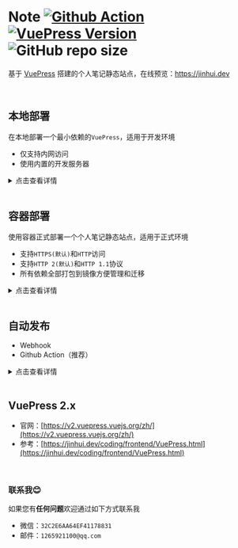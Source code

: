 # Note [![Github Action](https://github.com/vvfock3r/note/workflows/build/badge.svg)](https://github.com/vvfock3r/note/blob/main/.github/workflows/main.yml) [![VuePress Version](https://img.shields.io/badge/vuepress-2.0.0--beta.46-blue)](https://v2.vuepress.vuejs.org/zh/) ![GitHub repo size](https://img.shields.io/github/repo-size/vvfock3r/note)

基于 [VuePress](https://v2.vuepress.vuejs.org/zh/) 搭建的个人笔记静态站点，在线预览：https://jinhui.dev

<br />

## 本地部署

在本地部署一个最小依赖的`VuePress`，适用于开发环境

* 仅支持内网访问
* 使用内置的开发服务器

<details>
    <summary>点击查看详情</summary>
    <p>

```bash
# (1) 下载源码
# [root@localhost ~]# git clone --depth 1 git@github.com:vvfock3r/note.git
[root@localhost ~]# git clone --depth 1 https://github.com/vvfock3r/note.git
[root@localhost ~]# cd note

# (2) 安装依赖
[root@localhost note]# yarn
yarn install v1.22.17
[1/4] Resolving packages...
[2/4] Fetching packages...
[3/4] Linking dependencies...
warning "vuepress>vuepress-vite@2.0.0-beta.46" has unmet peer dependency "@vuepress/client@^2.0.0-beta.42"
warning "vuepress>vuepress-vite@2.0.0-beta.46" has unmet peer dependency "vue@^3.2.35"
[4/4] Building fresh packages...
Done in 2.05s.

# (3) 启动服务
[root@localhost note]# yarn docs:dev
yarn run v1.22.17
$ vuepress dev docs
info Initializing VuePress and preparing data...

  vite v2.9.9 dev server running at:

  > Local:    http://localhost:8080/
  > Network:  http://10.0.8.4:8080/
  > Network:  http://172.17.0.1:8080/
8:20:02 PM [vite] ✨ optimized dependencies changed. reloading
```

</p>
</details>

<br />

## 容器部署

使用容器正式部署一个个人笔记静态站点，适用于正式环境

* 支持`HTTPS(默认)`和`HTTP`访问
* 支持`HTTP 2(默认)`和`HTTP 1.1`协议
* 所有依赖全部打包到镜像方便管理和迁移

<details>
    <summary>点击查看详情</summary>
    <p>

```bash
# (1)下载源码
# [root@localhost ~]# git clone --depth 1 git@github.com:vvfock3r/note.git
[root@localhost ~]# git clone --depth 1 https://github.com/vvfock3r/note.git
[root@localhost ~]# cd note

# (2) 构建镜像并启动容器
[root@localhost note]# docker image build -t nginx:webserver --memory 2g .

# (3) 启动容器
[root@localhost note]# docker container run \
--name jinhui.dev \
-p80:80 -p443:443 \
--restart always \
--memory 1g \
-d \
nginx:webserver

# (4) 域名解析
#     1、公网解析需要修改 jinhui.dev和www.jinhui.dev A记录
#     2、本地解析可以使用/etc/hosts
[root@localhost note]# grep -E "[[:blank:]]jinhui.dev$" /etc/hosts \
|| sed -i '$a 127.0.0.1 jinhui.dev' /etc/hosts

[root@localhost note]# cat /etc/hosts
127.0.0.1 jinhui.dev
```

</p>
</details>

<br />

## 自动发布

* Webhook
* Github Action（推荐）

<details>
    <summary>点击查看详情</summary>
    <p>

**（1）自动发布方式对比**

| 发布方式      | 说明                                                         | 优势                                 | 劣势                                                         |
| ------------- | ------------------------------------------------------------ | ------------------------------------ | ------------------------------------------------------------ |
| Webhook       | （1）首先启动一个公网可访问的Web Server<br />（2）当有代码提交时，Github会给Web Server发送POST请求<br />（3）Server接到请求后执行发布所需要的一系列流程 | 简单                                 | 服务器需要额外开放一个端口；<br />打包等操作会占用服务器资源 |
| Github Action | 我们只需要编写一个YAML文件在Github所提供的云环境内进行各种操作完成发布 | 无额外端口开放；<br />不占用系统资源 | YAML编写略复杂；<br />通常需要开放SSH端口给云环境            |

**（2）Webhook**

**服务端配置**

```bash
# (1)下载源码到/root/下
# [root@localhost ~]# git clone --depth 1 git@github.com:vvfock3r/note.git
[root@localhost ~]# git clone --depth 1 https://github.com/vvfock3r/note.git

# 拷贝 note/scripts/github_webhook_server.py
[root@localhost ~]# cp -raf note/scripts/webhook.py .

# 修改Github_Secret，保持与Web界面配置的一样
[root@localhost ~]# vim webhook.py.py
...
Github_Secret = "1YbutGiyBDV6hlix"  # 根据实际情况修改
...

# 启动Server
[root@localhost ~]# tmux new -s webhook
[root@localhost ~]# python3 webhook.py 
 * Serving Flask app 'webhook' (lazy loading)
 * Environment: production
   WARNING: This is a development server. Do not use it in a production deployment.
   Use a production WSGI server instead.
 * Debug mode: off
 * Running on all addresses.
   WARNING: This is a development server. Do not use it in a production deployment.
 * Running on http://10.0.8.4:12345/ (Press CTRL+C to quit)
```

**Github Web配置**

![image-20220623124356891](https://tuchuang-1257805459.cos.accelerate.myqcloud.com//image-20220623124356891.png)

**（3）Github Action（推荐）**

**编写YAML**

参考：[https://github.com/vvfock3r/note/blob/main/.github/workflows/main.yml](https://github.com/vvfock3r/note/blob/main/.github/workflows/main.yml)

**配置Github Secrets**

![image-20220623124558992](https://tuchuang-1257805459.cos.accelerate.myqcloud.com//image-20220623124558992.png)

</p>
</details>

<br />

## VuePress 2.x

* 官网：[https://v2.vuepress.vuejs.org/zh/](https://v2.vuepress.vuejs.org/zh/)
* 参考：[https://jinhui.dev/coding/frontend/VuePress.html](https://jinhui.dev/coding/frontend/VuePress.html)

<br />

### 联系我😊

如果您有**任何问题**欢迎通过如下方式联系我

* 微信：`32C2E6AA64EF41178831`
* 邮件：`1265921100@qq.com`
